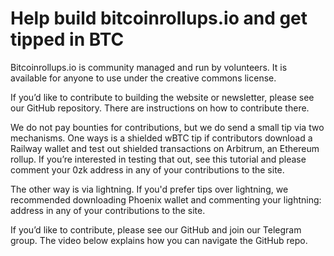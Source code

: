 # Help build bitcoinrollups.io and get tipped in BTC

Bitcoinrollups.io is community managed and run by volunteers. It is available for anyone to use under the creative commons license.

If you’d like to contribute to building the website or newsletter, please see our GitHub repository. There are instructions on how to contribute there.

We do not pay bounties for contributions, but we do send a small tip via two mechanisms. One ways is a shielded wBTC tip if contributors download a Railway wallet and test out shielded transactions on Arbitrum, an Ethereum rollup. If you’re interested in testing that out, see this tutorial and please comment your 0zk address in any of your contributions to the site.

The other way is via lightning. If you'd prefer tips over lightning, we recommended downloading Phoenix wallet and commenting your lightning: address in any of your contributions to the site.

If you’d like to contribute, please see our GitHub and join our Telegram group. The video below explains how you can navigate the GitHub repo.
